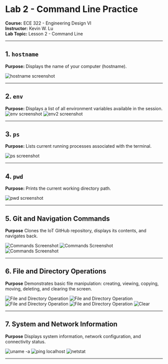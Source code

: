 # Lab 2 - Command Line Practice
**Course:** ECE 322 - Engineering Design VI  
**Instructor:** Kevin W. Lu  
**Lab Topic:** Lesson 2 - Command Line  

---

## 1. `hostname`
**Purpose:** Displays the name of your computer (hostname).

![hostname screenshot](https://github.com/acana68/Engineering-Design-VI/blob/main/Lab2/lab2hostname.png?raw=true)

---

## 2. `env`
**Purpose:** Displays a list of all environment variables available in the session.
![env screenshot](https://github.com/acana68/Engineering-Design-VI/blob/main/Lab2/lab2env1.png)
![env2 screenshot](https://github.com/acana68/Engineering-Design-VI/blob/main/Lab2/lab2env2.png)


---

## 3. `ps`
**Purpose:** Lists current running processes associated with the terminal.

![ps screenshot](https://github.com/acana68/Engineering-Design-VI/blob/main/Lab2/Lab2ps.png)

---

## 4. `pwd`
**Purpose:** Prints the current working directory path.

![pwd screenshot](https://github.com/acana68/Engineering-Design-VI/blob/main/Lab2/Lab2pwd.png)

---

## 5. Git and Navigation Commands
**Purpose** Clones the IoT GitHub repository, displays its contents, and navigates back.

![Commands Screenshot](https://github.com/acana68/Engineering-Design-VI/blob/main/Lab2/lab2gitclone.png)
![Commands Screenshot](https://github.com/acana68/Engineering-Design-VI/blob/main/Lab2/lab2iot.png)
![Commands Screenshot](https://github.com/acana68/Engineering-Design-VI/blob/main/Lab2/lab2ls.png)

---

## 6. File and Directory Operations
**Purpose** Demonstrates basic file manipulation: creating, viewing, copying, moving, deleting, and clearing the screen.

![File and Directory Operation](https://github.com/acana68/Engineering-Design-VI/blob/main/Lab2/lab2nano.png)
![File and Directory Operation](https://github.com/acana68/Engineering-Design-VI/blob/main/Lab2/lab2cdmkdircddemonanofile.png)
![File and Directory Operation](https://github.com/acana68/Engineering-Design-VI/blob/main/Lab2/lab2catfilecpfilemvfile.png)
![File and Directory Operation](https://github.com/acana68/Engineering-Design-VI/blob/main/Lab2/lab2rmfile2.png)
![Clear](https://github.com/acana68/Engineering-Design-VI/blob/main/Lab2/lab2clear.png)


---

## 7. System and Network Information
**Purpose** Displays system information, network configuration, and connectivity status.

![uname -a](https://github.com/acana68/Engineering-Design-VI/blob/main/Lab2/lab2uname-a.png)
![ping localhost](https://github.com/acana68/Engineering-Design-VI/blob/main/Lab2/lab2pinglocalhost.png)
![netstat](https://github.com/acana68/Engineering-Design-VI/blob/main/Lab2/lab2netstatfinal.png)

---




